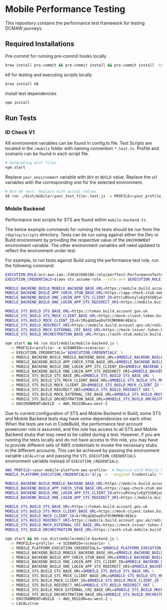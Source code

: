 # Mobile Performance Testing

This repository contains the performance test framework for testing DCMAW journeys.

## Required Installations

Pre-commit for running pre-commit hooks locally

```bash
brew install pre-commit && pre-commit install && pre-commit install -tprepare-commit-msg -tcommit-msg
```

k6 for testing and executing scripts locally

```bash
brew install k6
```

Install test dependencies

```bash
npm install
```

## Run Tests

### ID Check V1

K6 environment variables can be found in config.ts file.
Test Scripts are located in the `/mobile` folder with naming convention `*.test.ts`. Profile and scenario can be found in each script file.

```bash
# Generating dist files
npm start
```

Replace `your_environment` variable with `DEV` or `BUILD` value. Replace the url variables with the corresponding one for the selected environment.

```bash
# Run k6 test. Replace with actual values
k6 run ./dist/mobile/<your_test_file>.test.js -e PROFILE=<your_profile_name> -e SCENARIO=<your_scenario_name> -e MOBILE_<your_environment>_TEST_CLIENT_URL=<your_test_client_execute_url> -e MOBILE_<your_environment>_BACKEND_URL=<your_backend_url> -e MOBILE_<your_environment>_FRONTEND_URL=<your_frontend_url> -e ENVIRONMENT=<your_environment>
```

### Mobile Backend

Performance test scripts for STS are found within `mobile-backend.ts`.

The below example commands for running the tests should be run from the `/deploy/scripts` directory. Tests can be run
using against either the Dev or Build environment by providing the respective value of the `ENVIRONMENT` environment
variable. The other environment variables will need updated to reflect the environment under test.

For example, to run tests against Build using the performance test role, run the following command:

```bash
EXECUTION_ROLE=arn:aws:iam::330163506186:role/perftest-PerformanceTesterRole
EXECUTION_CREDENTIALS=$(aws sts assume-role --role-arn $EXECUTION_ROLE --role-session-name `date +%s` --profile perf-test-prod-pu)

MOBILE_BACKEND_BUILD_MOBILE_BACKEND_BASE_URL=https://mobile.build.account.gov.uk
MOBILE_BACKEND_BUILD_APP_CHECK_STUB_BASE_URL=https://app-check-stub.mobile.build.account.gov.uk
MOBILE_BACKEND_BUILD_ONE_LOGIN_APP_STS_CLIENT_ID=bYrcuRVvnylvEgYSSbBjwXzHrwJ
MOBILE_BACKEND_BUILD_ONE_LOGIN_APP_STS_REDIRECT_URI=https://mobile.build.account.gov.uk/redirect

MOBILE_STS_BUILD_STS_BASE_URL=https://token.build.account.gov.uk
MOBILE_STS_BUILD_STS_MOCK_CLIENT_BASE_URL=https://mock-client.token.build.account.gov.uk
MOBILE_STS_BUILD_MOCK_CLIENT_ID=krlMiqGQSwoDsF9lMKM6Nr4EbCo
MOBILE_STS_BUILD_REDIRECT_URI=https://mobile.build.account.gov.uk/redirect
MOBILE_STS_BUILD_MOCK_EXTERNAL_CRI_BASE_URL=https://mock-issuer.token.build.account.gov.uk
MOBILE_STS_BUILD_ORCHESTRATION_BASE_URL=https://auth-stub.mobile.build.account.gov.uk

npm start && k6 run dist/mobile/mobile-backend.js \
  -e PROFILE=<profile> -e SCENARIO=<scenario> \
  -e EXECUTION_CREDENTIALS="$EXECUTION_CREDENTIALS" \
  -e MOBILE_BACKEND_BUILD_MOBILE_BACKEND_BASE_URL=$MOBILE_BACKEND_BUILD_MOBILE_BACKEND_BASE_URL \
  -e MOBILE_BACKEND_BUILD_APP_CHECK_STUB_BASE_URL=$MOBILE_BACKEND_BUILD_APP_CHECK_STUB_BASE_URL \
  -e MOBILE_BACKEND_BUILD_ONE_LOGIN_APP_STS_CLIENT_ID=$MOBILE_BACKEND_BUILD_ONE_LOGIN_APP_STS_CLIENT_ID \
  -e MOBILE_BACKEND_BUILD_ONE_LOGIN_APP_STS_REDIRECT_URI=$MOBILE_BACKEND_BUILD_ONE_LOGIN_APP_STS_REDIRECT_URI \
  -e MOBILE_STS_BUILD_STS_BASE_URL=$MOBILE_STS_BUILD_STS_BASE_URL \
  -e MOBILE_STS_BUILD_STS_MOCK_CLIENT_BASE_URL=$MOBILE_STS_BUILD_STS_MOCK_CLIENT_BASE_URL \
  -e MOBILE_STS_BUILD_MOCK_CLIENT_ID=$MOBILE_STS_BUILD_MOCK_CLIENT_ID \
  -e MOBILE_STS_BUILD_REDIRECT_URI=$MOBILE_STS_BUILD_REDIRECT_URI \
  -e MOBILE_STS_BUILD_MOCK_EXTERNAL_CRI_BASE_URL=$MOBILE_STS_BUILD_MOCK_EXTERNAL_CRI_BASE_URL \
  -e MOBILE_STS_BUILD_ORCHESTRATION_BASE_URL=$MOBILE_STS_BUILD_ORCHESTRATION_BASE_URL \
  -e ENVIRONMENT=BUILD -e AWS_REGION=eu-west-2
```

Due to current configuration of STS and Mobile Backend in Build, some STS and Mobile Backend tests may have some
dependencies on each other. When the tests are run in CodeBuild, the performance test account poweruser role is assumed,
and this role has access to all STS and Mobile Backend stubs that may need to be called during a test. However, if you
are running the tests locally and do not have access to this role, you may have to provide different sets of AWS
credentials to invoke the necessary stubs in the different accounts. This can be achieved by passing the environment
variable `LOCAL=true` and passing the `STS_EXECUTION_CREDENTIALS` environment variable instead of `EXECUTION_CREDENTIALS`.

```bash
AWS_PROFILE=<your-mobile-platform-aws-profile>  # Replace with Mobile Platform profile from your AWS config
MOBILE_PLATFORM_EXECUTION_CREDENTIALS="$(jq -n --argjson Credentials "$(aws configure export-credentials --profile $AWS_PROFILE)" '{Credentials: $Credentials}')"

MOBILE_BACKEND_BUILD_MOBILE_BACKEND_BASE_URL=https://mobile.build.account.gov.uk
MOBILE_BACKEND_BUILD_APP_CHECK_STUB_BASE_URL=https://app-check-stub.mobile.build.account.gov.uk
MOBILE_BACKEND_BUILD_ONE_LOGIN_APP_STS_CLIENT_ID=bYrcuRVvnylvEgYSSbBjwXzHrwJ
MOBILE_BACKEND_BUILD_ONE_LOGIN_APP_STS_REDIRECT_URI=https://mobile.build.account.gov.uk/redirect

MOBILE_STS_BUILD_STS_BASE_URL=https://token.build.account.gov.uk
MOBILE_STS_BUILD_STS_MOCK_CLIENT_BASE_URL=https://mock-client.token.build.account.gov.uk
MOBILE_STS_BUILD_MOCK_CLIENT_ID=krlMiqGQSwoDsF9lMKM6Nr4EbCo
MOBILE_STS_BUILD_REDIRECT_URI=https://mobile.build.account.gov.uk/redirect
MOBILE_STS_BUILD_MOCK_EXTERNAL_CRI_BASE_URL=https://mock-issuer.token.build.account.gov.uk
MOBILE_STS_BUILD_ORCHESTRATION_BASE_URL=https://auth-stub.mobile.build.account.gov.uk

npm start && k6 run dist/mobile/mobile-backend.js \
  -e PROFILE=<profile> -e SCENARIO=<scenario> \
  -e MOBILE_PLATFORM_EXECUTION_CREDENTIALS="$MOBILE_PLATFORM_EXECUTION_CREDENTIALS" \
  -e MOBILE_BACKEND_BUILD_MOBILE_BACKEND_BASE_URL=$MOBILE_BACKEND_BUILD_MOBILE_BACKEND_BASE_URL \
  -e MOBILE_BACKEND_BUILD_APP_CHECK_STUB_BASE_URL=$MOBILE_BACKEND_BUILD_APP_CHECK_STUB_BASE_URL \
  -e MOBILE_BACKEND_BUILD_ONE_LOGIN_APP_STS_CLIENT_ID=$MOBILE_BACKEND_BUILD_ONE_LOGIN_APP_STS_CLIENT_ID \
  -e MOBILE_BACKEND_BUILD_ONE_LOGIN_APP_STS_REDIRECT_URI=$MOBILE_BACKEND_BUILD_ONE_LOGIN_APP_STS_REDIRECT_URI \
  -e MOBILE_STS_BUILD_STS_BASE_URL=$MOBILE_STS_BUILD_STS_BASE_URL \
  -e MOBILE_STS_BUILD_STS_MOCK_CLIENT_BASE_URL=$MOBILE_STS_BUILD_STS_MOCK_CLIENT_BASE_URL \
  -e MOBILE_STS_BUILD_MOCK_CLIENT_ID=$MOBILE_STS_BUILD_MOCK_CLIENT_ID \
  -e MOBILE_STS_BUILD_REDIRECT_URI=$MOBILE_STS_BUILD_REDIRECT_URI \
  -e MOBILE_STS_BUILD_MOCK_EXTERNAL_CRI_BASE_URL=$MOBILE_STS_BUILD_MOCK_EXTERNAL_CRI_BASE_URL \
  -e MOBILE_STS_BUILD_ORCHESTRATION_BASE_URL=$MOBILE_STS_BUILD_ORCHESTRATION_BASE_URL \
  -e ENVIRONMENT=BUILD -e AWS_REGION=eu-west-2 \
  -e LOCAL=true
```